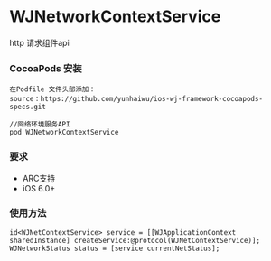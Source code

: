 # WJNetworkContextService

http 请求组件api

### CocoaPods 安装

```
在Podfile 文件头部添加：
source：https://github.com/yunhaiwu/ios-wj-framework-cocoapods-specs.git

//网络环境服务API
pod WJNetworkContextService

```

### 要求
* ARC支持
* iOS 6.0+


### 使用方法

```
id<WJNetContextService> service = [[WJApplicationContext sharedInstance] createService:@protocol(WJNetContextService)];
WJNetworkStatus status = [service currentNetStatus];

```
